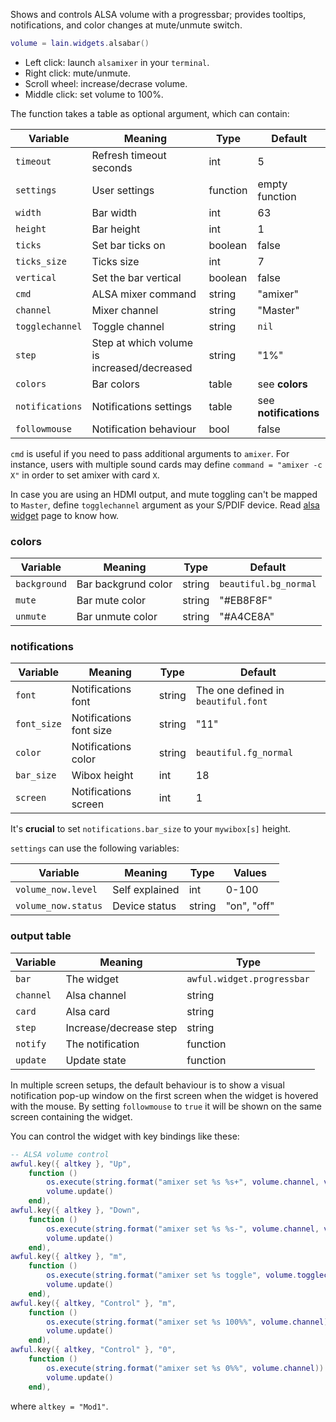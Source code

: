 Shows and controls ALSA volume with a progressbar; provides tooltips, notifications, and color changes at mute/unmute switch.

```lua
volume = lain.widgets.alsabar()
```

* Left click: launch `alsamixer` in your `terminal`.
* Right click: mute/unmute.
* Scroll wheel: increase/decrase volume.
* Middle click: set volume to 100%.

The function takes a table as optional argument, which can contain:

Variable | Meaning | Type | Default
--- | --- | --- | ---
`timeout` | Refresh timeout seconds | int | 5
`settings` | User settings | function | empty function
`width` | Bar width | int | 63
`height` | Bar height | int | 1
`ticks` | Set bar ticks on | boolean | false
`ticks_size` | Ticks size | int | 7
`vertical` | Set the bar vertical | boolean | false
`cmd` | ALSA mixer command | string | "amixer"
`channel` | Mixer channel | string | "Master"
`togglechannel` | Toggle channel | string | `nil`
`step` | Step at which volume is increased/decreased | string | "1%"
`colors` | Bar colors | table | see **colors**
`notifications` | Notifications settings | table | see **notifications**
`followmouse` | Notification behaviour | bool | false

`cmd` is useful if you need to pass additional arguments to  `amixer`. For instance, users with multiple sound cards may define `command = "amixer -c X"` in order to set amixer with card `X`.

In case you are using an HDMI output, and mute toggling can't be mapped to `Master`, define `togglechannel` argument as your S/PDIF device. Read [alsa widget](https://github.com/copycat-killer/lain/wiki/alsa) page to know how.

### colors

Variable | Meaning | Type | Default
--- | --- | --- | ---
`background` | Bar backgrund color | string | `beautiful.bg_normal`
`mute` | Bar mute color | string | "#EB8F8F"
`unmute` | Bar unmute color | string | "#A4CE8A"

### notifications

Variable | Meaning | Type | Default
--- | --- | --- | ---
`font` | Notifications font | string | The one defined in `beautiful.font`
`font_size` | Notifications font size | string | "11"
`color` | Notifications color | string | `beautiful.fg_normal`
`bar_size` | Wibox height | int | 18
`screen` | Notifications screen | int | 1

It's **crucial** to set `notifications.bar_size` to your `mywibox[s]` height.

`settings` can use the following variables:

Variable | Meaning | Type | Values
--- | --- | --- | ---
`volume_now.level` | Self explained | int | 0-100
`volume_now.status` | Device status | string | "on", "off"
### output table

Variable | Meaning | Type
--- | --- | ---
`bar` | The widget | `awful.widget.progressbar`
`channel` | Alsa channel | string
`card` | Alsa card | string
`step` | Increase/decrease step | string
`notify` | The notification | function
`update` | Update state | function

In multiple screen setups, the default behaviour is to show a visual notification pop-up window on the first screen when the widget is hovered with the mouse. By setting `followmouse` to `true` it will be shown on the same screen containing the widget.

You can control the widget with key bindings like these:

```lua
-- ALSA volume control
awful.key({ altkey }, "Up",
	function ()
		os.execute(string.format("amixer set %s %s+", volume.channel, volume.step))
		volume.update()
	end),
awful.key({ altkey }, "Down",
	function ()
		os.execute(string.format("amixer set %s %s-", volume.channel, volume.step))
		volume.update()
	end),
awful.key({ altkey }, "m",
	function ()
		os.execute(string.format("amixer set %s toggle", volume.togglechannel or volume.channel))
		volume.update()
	end),
awful.key({ altkey, "Control" }, "m",
	function ()
		os.execute(string.format("amixer set %s 100%%", volume.channel))
		volume.update()
	end),
awful.key({ altkey, "Control" }, "0",
	function ()
		os.execute(string.format("amixer set %s 0%%", volume.channel))
		volume.update()
	end),
```

where `altkey = "Mod1"`.
